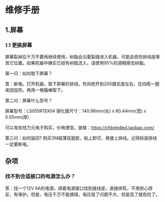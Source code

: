 # 维修手册
## 1.屏幕
### 1.1 更换屏幕
屏幕裂掉后千万不要再继续使用，树脂会沿着裂缝进入机器，可能会损伤排线座等其它位置。如果机器中确实已经有树脂流入，请使用95%的酒精擦去树脂。

第一问：如何取下屏幕？

答：断电。打开机器，取下屏幕的排线。热风枪开到200摄氏度左右，在四周一圈来回加热，再用一根撬棒取下。

第二问：屏幕什么型号？

屏幕型号：LS055R1SX04 钢化膜尺寸：140.96mm(长) x 80.44mm(宽) x 0.55mm(厚)

可以淘宝找力元电子购买，价格便宜。链接：https://vfdoledled.taobao.com/

第三问：如何装回?
购买3M超薄双面胶，粘上即可，再接上排线。记得拆装排线一定要断电。

## 杂项

### 找不到合适接口的电源怎么办？

答：找一个12V 6A的电源，顺着电源接口找到接线座，直接焊死，不用担心焊反，有保护。但是，电压千万不能搞错，电压低了问题不大，但是高了就危险了。
